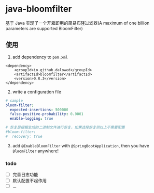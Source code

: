 # java-bloomfilter
基于 Java 实现了一个开箱即用的简易布隆过滤器(A maximum of one billion parameters are supported BloomFilter)
## 使用
1. add dependency to `pom.xml`
```maven
<dependency>
    <groupId>io.github.dalowed</groupId>
    <artifactId>bloomfilter</artifactId>
    <version>0.0.3</version>
</dependency>
```
2.  write a configuration file
```yml
# sample
bloom-filter:
  expected-insertions: 500000
  false-positive-probability: 0.0001
  enable-logging: true

# 恢复是根据生成的二进制文件进行恢复，如果选择恢复则以上不需要配置
#bloom-filter:
#  recovery: true
```

3. add `@EnableBloomFilter` with `@SpringBootApplication`, then
you have `BloomFilter` anywhere!
### todo
- [ ] 完善日志功能
- [ ] 默认配置不起作用
- [ ] ...
